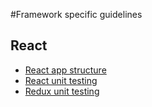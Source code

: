 #Framework specific guidelines

## React
* [React app structure](/development/frameworks/ReactAppStructure)
* [React unit testing](https://rawgit.com/tomduncalf/talks/master/ReactUnitTesting/index.html#1)
* [Redux unit testing](https://github.com/reactjs/redux/blob/master/docs/recipes/WritingTests.md)
